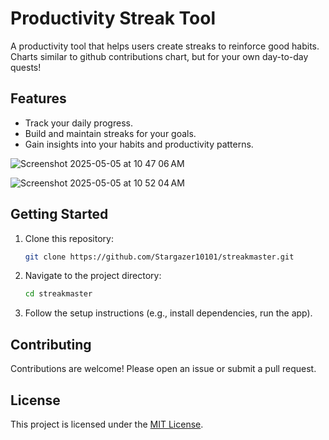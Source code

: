 # Productivity Streak Tool

A productivity tool that helps users create streaks to reinforce good habits.
Charts similar to github contributions chart, but for your own day-to-day quests!

## Features

- Track your daily progress.
- Build and maintain streaks for your goals.
- Gain insights into your habits and productivity patterns.

![Screenshot 2025-05-05 at 10 47 06 AM](https://github.com/user-attachments/assets/82eccc8e-a8e4-400b-be2b-278d1da42d35)

![Screenshot 2025-05-05 at 10 52 04 AM](https://github.com/user-attachments/assets/b770ff90-a158-423d-aab1-e730c6b2fdf2)

## Getting Started

1. Clone this repository:
   ```bash
   git clone https://github.com/Stargazer10101/streakmaster.git
   ```

2. Navigate to the project directory:
   ```bash
   cd streakmaster
   ```

3. Follow the setup instructions (e.g., install dependencies, run the app).

## Contributing

Contributions are welcome! Please open an issue or submit a pull request.

## License

This project is licensed under the [MIT License](LICENSE).
